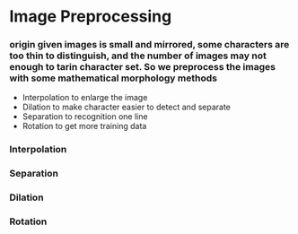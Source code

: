 # Image Preprocessing

### origin given images is small and mirrored, some characters are too thin to distinguish, and the number of images may not enough to tarin character set. So we preprocess the images with some mathematical morphology methods
* Interpolation to enlarge the image
* Dilation to make character easier to detect and separate
* Separation to recognition one line
* Rotation to get more training data

### Interpolation

### Separation

### Dilation

### Rotation

